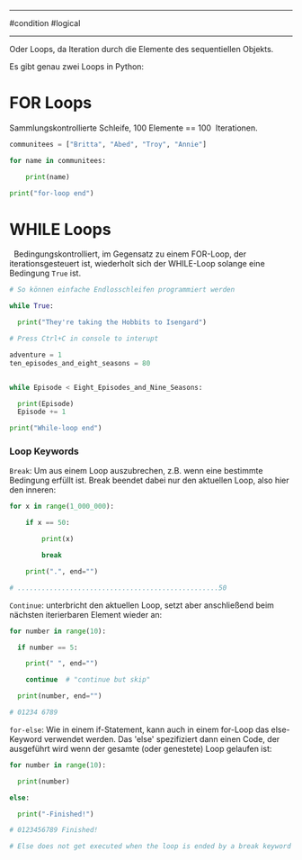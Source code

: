 ___
#condition
#logical 
___
Oder Loops, da Iteration durch die Elemente des sequentiellen Objekts.

Es gibt genau zwei Loops in Python:

# FOR Loops

Sammlungskontrollierte Schleife, 100 Elemente == 100  Iterationen.
 
```python
communitees = ["Britta", "Abed", "Troy", "Annie"]

for name in communitees:

    print(name)

print("for-loop end")
```
# WHILE Loops

  Bedingungskontrolliert, im Gegensatz zu einem FOR-Loop, der iterationsgesteuert ist, wiederholt sich der WHILE-Loop solange eine Bedingung `True` ist.
  
```python
# So können einfache Endlosschleifen programmiert werden

while True:

  print("They're taking the Hobbits to Isengard")

# Press Ctrl+C in console to interupt
```

```python
adventure = 1
ten_episodes_and_eight_seasons = 80


while Episode < Eight_Episodes_and_Nine_Seasons:

  print(Episode)
  Episode += 1

print("While-loop end")
```

### Loop Keywords

`Break`:  Um aus einem Loop auszubrechen, z.B. wenn eine bestimmte Bedingung erfüllt ist. Break beendet dabei nur den aktuellen Loop, also hier den inneren:

```python
for x in range(1_000_000):

    if x == 50:

        print(x)

        break

    print(".", end="")

# ..................................................50
```

`Continue`: unterbricht den aktuellen Loop, setzt aber anschließend beim nächsten iterierbaren Element wieder an:
```python
for number in range(10):

  if number == 5:

    print(" ", end="")

    continue  # "continue but skip"

  print(number, end="")

# 01234 6789
```

`for-else`:  Wie in einem if-Statement, kann auch in einem for-Loop das else-Keyword verwendet werden. Das 'else' spezifiziert dann einen Code, der ausgeführt wird wenn der gesamte (oder genestete) Loop gelaufen ist:

```python
for number in range(10):

  print(number)

else:

  print("-Finished!")

# 0123456789 Finished!

# Else does not get executed when the loop is ended by a break keyword
```